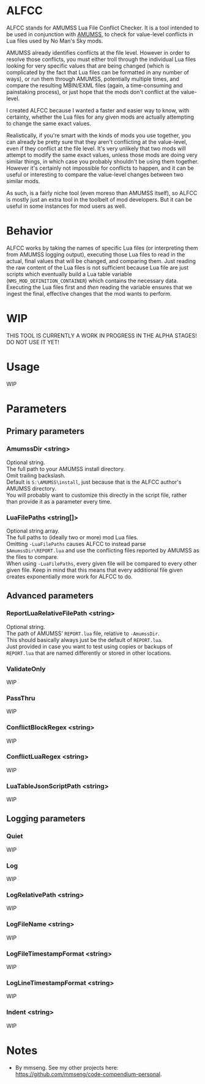 # ALFCC
ALFCC stands for AMUMSS Lua File Conflict Checker. It is a tool intended to be used in conjunction with [AMUMSS](https://github.com/HolterPhylo/AMUMSS), to check for value-level conflicts in Lua files used by No Man's Sky mods.  

AMUMSS already identifies conflicts at the file level. However in order to resolve those conflicts, you must either troll through the individual Lua files looking for very specific values that are being changed (which is complicated by the fact that Lua files can be formatted in any number of ways), or run them through AMUMSS, potentially multiple times, and compare the resulting MBIN/EXML files (again, a time-consuming and painstaking process), or just hope that the mods don't conflict at the value-level.  

I created ALFCC because I wanted a faster and easier way to know, with certainty, whether the Lua files for any given mods are actually attempting to change the same exact values.  

Realistically, if you're smart with the kinds of mods you use together, you can already be pretty sure that they aren't conflicting at the value-level, even if they conflict at the file level. It's very unlikely that two mods will attempt to modify the same exact values, unless those mods are doing very similar things, in which case you probably shouldn't be using them together. However it's certainly not impossible for conflicts to happen, and it can be useful or interesting to compare the value-level changes between two similar mods.  

As such, is a fairly niche tool (even moreso than AMUMSS itself), so ALFCC is mostly just an extra tool in the toolbelt of mod developers. But it can be useful in some instances for mod users as well.  

# Behavior
ALFCC works by taking the names of specific Lua files (or interpreting them from AMUMSS logging output), executing those Lua files to read in the actual, final values that will be changed, and comparing them. Just reading the raw content of the Lua files is not sufficient because Lua file are just scripts which eventually build a Lua table variable (`NMS_MOD_DEFINITION_CONTAINER`) which contains the necessary data. Executing the Lua files first and _then_ reading the variable ensures that we ingest the final, effective changes that the mod wants to perform.  

# WIP
THIS TOOL IS CURRENTLY A WORK IN PROGRESS IN THE ALPHA STAGES! DO NOT USE IT YET!  

# Usage
WIP

# Parameters

## Primary parameters

### AmumssDir \<string\>
Optional string.  
The full path to your AMUMSS install directory.  
Omit trailing backslash.  
Default is `S:\AMUMSS\install`, just because that is the ALFCC author's AMUMSS directory.  
You will probably want to customize this directly in the script file, rather than provide it as a parameter every time.  

### LuaFilePaths \<string[]\>
Optional string array.  
The full paths to (ideally two or more) mod Lua files.  
Omitting `-LuaFilePaths` causes ALFCC to instead parse `$AmumssDir\REPORT.lua` and use the conflicting files reported by AMUMSS as the files to compare.  
When using `-LuaFilePaths`, every given file will be compared to every other given file. Keep in mind that this means that every additional file given creates exponentially more work for ALFCC to do.

## Advanced parameters  

### ReportLuaRelativeFilePath \<string\>
Optional string.  
The path of AMUMSS' `REPORT.lua` file, relative to `-AmumssDir`.  
This should basically always just be the default of `REPORT.lua`.  
Just provided in case you want to test using copies or backups of `REPORT.lua` that are named differently or stored in other locations.  

### ValidateOnly
WIP

### PassThru
WIP

### ConflictBlockRegex \<string\>
WIP

### ConflictLuaRegex \<string\>
WIP

### LuaTableJsonScriptPath \<string\>
WIP

## Logging parameters

### Quiet
WIP

### Log
WIP

### LogRelativePath \<string\>
WIP

### LogFileName \<string\>
WIP

### LogFileTimestampFormat \<string\>
WIP

### LogLineTimestampFormat \<string\>
WIP

### Indent \<string\>
WIP

# Notes
- By mmseng. See my other projects here: https://github.com/mmseng/code-compendium-personal.
